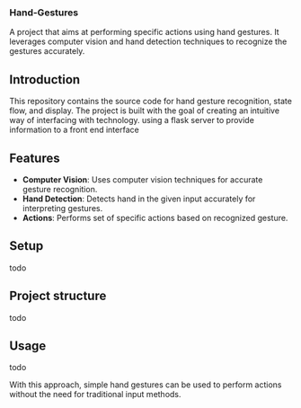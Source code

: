 ### Hand-Gestures

A project that aims at performing specific actions using hand gestures. It leverages computer vision and hand detection techniques to recognize the gestures accurately.

## Introduction

This repository contains the source code for hand gesture recognition, state flow, and display. The project is built with the goal of creating an intuitive way of interfacing with technology. using a flask server to provide information to a front end interface
## Features

- **Computer Vision**: Uses computer vision techniques for accurate gesture recognition.
- **Hand Detection**: Detects hand in the given input accurately for interpreting gestures.
- **Actions**: Performs set of specific actions based on recognized gesture.

## Setup

todo

## Project structure
todo

## Usage

todo

With this approach, simple hand gestures can be used to perform actions without the need for traditional input methods.
